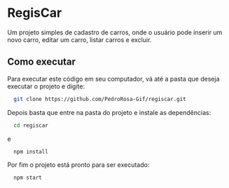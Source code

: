
# RegisCar

Um projeto simples de cadastro de carros, onde o usuário pode inserir um novo carro, editar um carro, listar carros e excluir.





## Como executar

Para executar este código em seu computador, vá até a pasta que deseja executar o projeto e digite:

```bash
  git clone https://github.com/PedroRosa-Gif/regiscar.git
```

Depois basta que entre na pasta do projeto e instale as dependências:

```bash
  cd regiscar
```

e

```bash
  npm install
```

Por fim o projeto está pronto para ser executado:

```bash
  npm start
```